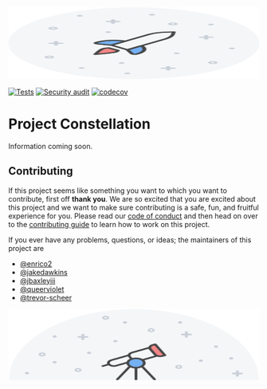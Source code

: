 <img src="https://raw.githubusercontent.com/apollographql/space-kit/main/src/illustrations/svgs/rocket1.svg" width="100%" height="144">

[![Tests](https://github.com/apollographql/rust/workflows/Tests/badge.svg)](https://github.com/apollographql/rust/actions?query=workflow%3ATests)
[![Security audit](https://github.com/apollographql/rust/workflows/Security%20audit/badge.svg)](https://github.com/apollographql/rust/actions?query=workflow%3A%22Security+audit%22)
[![codecov](https://codecov.io/gh/apollographql/rust/branch/main/graph/badge.svg)](https://codecov.io/gh/apollographql/rust)

# Project Constellation

Information coming soon.

## Contributing

If this project seems like something you want to which you want to contribute, first off **thank you**. We are so excited that you are excited about this project and we want to make sure contributing is a safe, fun, and fruitful experience for you. Please read our [code of conduct](https://www.apollographql.com/docs/community/code-of-conduct/) and then head on over to the [contributing guide](./CONTRIBUTING.md) to learn how to work on this project.

If you ever have any problems, questions, or ideas; the maintainers of this project are

- [@enrico2](https://github.com/enrico2)
- [@jakedawkins](https://github.com/jakedawkins)
- [@jbaxleyiii](https://github.com/jbaxleyiii)
- [@queerviolet](https://github.com/queerviolet)
- [@trevor-scheer](https://github.com/trevor-scheer)

<img src="https://raw.githubusercontent.com/apollographql/space-kit/main/src/illustrations/svgs/telescope.svg" width="100%" height="144">
